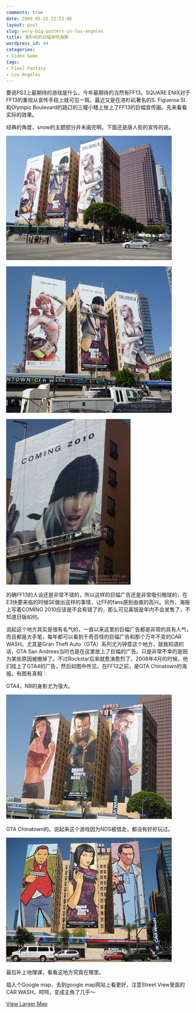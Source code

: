 ```yaml
---
comments: true
date: 2009-05-25 22:53:06
layout: post
slug: very-big-posters-in-los-angeles
title: 洛杉矶的巨幅游戏海报
wordpress_id: 44
categories:
- Video Game
tags:
- Final Fantasy
- Los Angeles
---
```


要说PS3上最期待的游戏是什么，今年最期待的当然有FF13。SQUARE ENIX对于FF13的重视从宣传手段上就可见一斑。最近又是在洛杉矶著名的S. Figueroa St. 和Olympic Boulevard的路口的三幢小楼上放上了FF13的巨幅宣传画。先来看看实际的效果。




经典的角度，snow的主题部分并未画完啊。下面还是唐人街的宣传的说。




![](/images/uploads/zb/2009525104752.jpg)




![](/images/uploads/zb/2009525104733.jpg)




![](/images/uploads/zb/2009525104718.jpg)







的确FF13的人设还是非常不错的，所以这样的巨幅广告还是非常吸引眼球的，在E3快要来临的时候SE做出这样的事情，让FF的fans感到由衷的高兴。另外，海报上写着COMING 2010应该是不会有错了的，那么可见美版是年内不会发售了，不知道日版如何。




说起这个地方其实是很有名气的，一直以来这里的巨幅广告都是非常的具有人气，而且都是大手笔，每年都可以看到千奇百怪的巨幅广告和那个万年不变的CAR WASH。尤其是Gran Theft Auto（GTA）系列尤为钟意这个地方，就我知道的话，GTA San Andreas当时也是在这里放上了巨幅的广告。只是非常不幸的是因为某些原因被撤掉了。不过Rockstar后来就愈演愈烈了，2008年4月的时候，他们挂上了GTA4的广告，然后如图中所见，在FF13之前，是GTA Chinatown的海报。有图有真相：




GTA4，NB的身影尤为强大。







![](/images/uploads/zb/2009525104816.jpg)




GTA Chinatown的。说起来这个游戏因为NDS被借走，都没有好好玩过。







![](/images/uploads/zb/2009525104829.jpg)







最后补上地理课，看看这地方究竟在哪里。




插入个Google map，去到google map网站上看更好，注意Street View里面的CAR WASH，呵呵，变成主角了几乎～






[View Larger Map](http://maps.google.com/maps?f=q&source=embed&hl=en&geocode=&q=los+angeles+S.+Figueroa+St.+and+Olympic+Boulevard&sll=34.052187,-118.243425&sspn=1.688467,1.892395&ie=UTF8&ll=34.055006,-118.259754&spn=0.006596,0.007392&t=h&z=14&iwloc=A)




